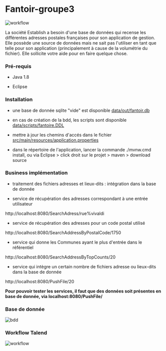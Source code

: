 # Fantoir-groupe3

![workflow](~/screenshots/brief_logo.jpeg)

La société Establish a besoin d'une base de données qui recense les différentes adresses postales françaises pour son application de gestion. Elle possède une source de données mais ne sait pas l'utiliser en tant que telle pour son application (principalement à cause de la volumétrie du fichier). Elle sollicite votre aide pour en faire quelque chose.


### Pré-requis

* Java 1.8

* Eclipse


### Installation

* une base de donnée sqlite "vide" est disponible [data/out/fantoir.db](https://github.com/donos-63/Fantoir-groupe3/blob/main/Fantoir/data/out/fantoir.db)

* en cas de création de la bdd, les scripts sont disponible [data/scripts/fantoire.DDL](https://github.com/donos-63/Fantoir-groupe3/blob/main/Fantoir/data/scripts/fantoire.DDL)

* mettre à jour les chemins d'accés dans le fichier [src/main/resources/application.properties](https://github.com/donos-63/Fantoir-groupe3/blob/main/Fantoir/src/main/resources/application.properties)

* dans le répertoire de l'application, lancer la commande ./mvnw.cmd install, ou via Eclipse > click droit sur le projet > maven > download source


### Business implémentation

* traitement des fichiers adresses et lieux-dits : intégration dans la base de donnée

* service de récupération des adresses correspondant à une entrée utilisateur

http://localhost:8080/SearchAdress/rue%vivaldi

* service de récupération des adresses pour un code postal utilisé

http://localhost:8080/SearchAddressByPostalCode/1750

* service qui donne les Communes ayant le plus d'entrée dans le référentiel

http://localhost:8080/SearchAddressByTopCounts/20

* service qui intègre un certain nombre de fichiers adresse ou lieux-dits dans la base de donnée

http://localhost:8080/PushFile/20

**Pour pouvoir tester les services, il faut que des données soit présentes en base de donnée, via localhost:8080/PushFile/**


### Base de donnée

![bdd](https://github.com/donos-63/Fantoir-groupe3/screenshots/bdd_uml.png)


### Workflow Talend

![workflow](https://github.com/donos-63/Fantoir-groupe3/screenshots/talend_workflow.png)
